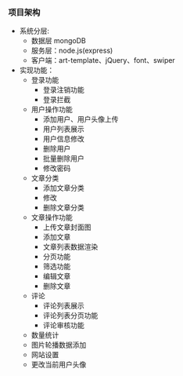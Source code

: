 ### 项目架构 
- 系统分层: 
    - 数据层 mongoDB
    - 服务层：node.js(express)
    - 客户端：art-template、jQuery、font、swiper
- 实现功能：
    - 登录功能
        - 登录注销功能
        - 登录拦截
    - 用户操作功能
        - 添加用户、用户头像上传
        - 用户列表展示
        - 用户信息修改
        - 删除用户
        - 批量删除用户
        - 修改密码
    - 文章分类
        - 添加文章分类
        - 修改
        - 删除文章分类
    - 文章操作功能
        - 上传文章封面图
        - 添加文章
        - 文章列表数据渲染
        - 分页功能
        - 筛选功能
        - 编辑文章
        - 删除文章
    - 评论
        - 评论列表展示
        - 评论列表分页功能
        - 评论审核功能
    - 数量统计
    - 图片轮播数据添加
    - 网站设置
    - 更改当前用户头像